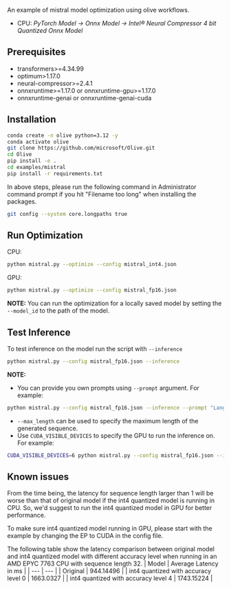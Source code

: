 An example of mistral model optimization using olive workflows.

- CPU: *PyTorch Model -> Onnx Model -> Intel® Neural Compressor 4 bit Quantized Onnx Model*

## Prerequisites
* transformers>=4.34.99
* optimum>1.17.0
* neural-compressor>=2.4.1
* onnxruntime>=1.17.0 or onnxruntime-gpu>=1.17.0
* onnxruntime-genai or onnxruntime-genai-cuda

## Installation
```bash
conda create -n olive python=3.12 -y
conda activate olive
git clone https://github.com/microsoft/Olive.git
cd Olive
pip install -e .
cd examples/mistral
pip install -r requirements.txt
```

In above steps, please run the following command in Administrator command prompt if you hit "Filename too long" when installing the packages.
```bash
git config --system core.longpaths true
```

## Run Optimization
CPU:
```bash
python mistral.py --optimize --config mistral_int4.json
```

GPU:
```bash
python mistral.py --optimize --config mistral_fp16.json
```

**NOTE:** You can run the optimization for a locally saved model by setting the `--model_id` to the path of the model.

## Test Inference
To test inference on the model run the script with `--inference`
```bash
python mistral.py --config mistral_fp16.json --inference
```

**NOTE:**
- You can provide you own prompts using `--prompt` argument. For example:
```bash
python mistral.py --config mistral_fp16.json --inference --prompt "Language models are very useful" "What is the meaning of life?"
```
- `--max_length` can be used to specify the maximum length of the generated sequence.
- Use `CUDA_VISIBLE_DEVICES` to specify the GPU to run the inference on. For example:
```bash
CUDA_VISIBLE_DEVICES=6 python mistral.py --config mistral_fp16.json --inference
```

## Known issues
From the time being, the latency for sequence length larger than 1 will be worse than that of original model if the int4 quantized model is running in CPU. So, we'd suggest to run the int4 quantized model in GPU for better performance.

To make sure int4 quantized model running in GPU, please start with the example by changing the EP to CUDA in the config file.

The following table show the latency comparison between original model and int4 quantized model with different accuracy level when running in an AMD EPYC 7763 CPU with sequence length 32.
| Model | Average Latency in ms |
| --- | --- |
| Original | 944.14496 |
| int4 quantized with accuracy level 0 | 1663.0327 |
| int4 quantized with accuracy level 4 | 1743.15224 |
